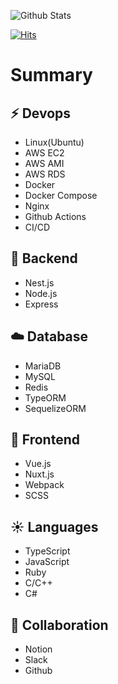 ![Github Stats](https://github-readme-stats.vercel.app/api?username=biud436&theme=buefy&show_icons=true)

[![Hits](https://hits.seeyoufarm.com/api/count/incr/badge.svg?url=https%3A%2F%2Fgithub.com%2Fbiud436%2F&count_bg=%2379C83D&title_bg=%23555555&icon=&icon_color=%23E7E7E7&title=hits&edge_flat=false)](https://hits.seeyoufarm.com)

# Summary

## :zap: Devops

- Linux(Ubuntu)
- AWS EC2
- AWS AMI
- AWS RDS
- Docker
- Docker Compose
- Nginx
- Github Actions
- CI/CD

## :rocket: Backend

- Nest.js
- Node.js
- Express

## :cloud: Database

- MariaDB
- MySQL
- Redis
- TypeORM
- SequelizeORM

## :rocket: Frontend

- Vue.js
- Nuxt.js
- Webpack
- SCSS

## :sunny: Languages

- TypeScript
- JavaScript
- Ruby
- C/C++
- C#

## :rocket: Collaboration

- Notion
- Slack
- Github
